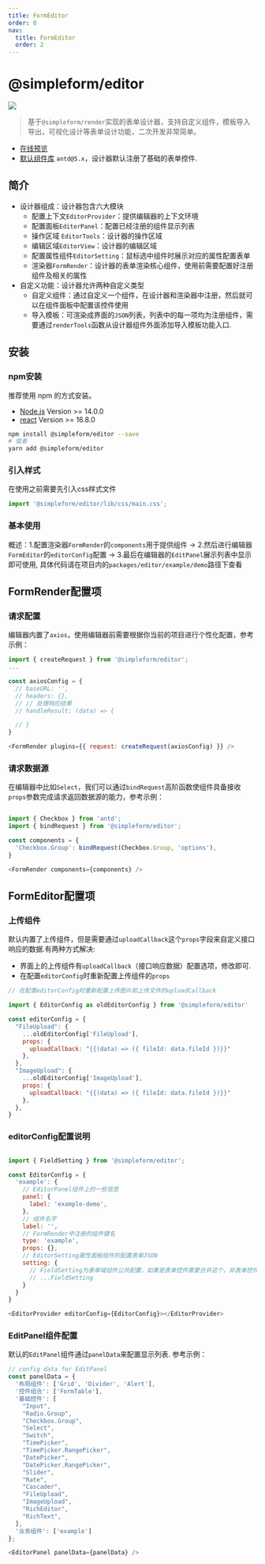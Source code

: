 ```yaml
---
title: FormEditor
order: 0
nav:
  title: FormEditor
  order: 2
---
```


# @simpleform/editor
[![](https://img.shields.io/badge/version-3.1.15-green)](https://www.npmjs.com/package/@simpleform/editor)

> 基于`@simpleform/render`实现的表单设计器，支持自定义组件，模板导入导出，可视化设计等表单设计功能，二次开发非常简单。

* [在线预览](https://mezhanglei.github.io/simpleform/demo/#/)
* [默认组件库](https://ant.design/index-cn/) `antd@5.x`，设计器默认注册了基础的表单控件.

## 简介
- 设计器组成：设计器包含六大模块
  * 配置上下文`EditorProvider`：提供编辑器的上下文环境
  * 配置面板`EditorPanel`：配置已经注册的组件显示列表
  * 操作区域 `EditorTools`：设计器的操作区域
  * 编辑区域`EditorView`：设计器的编辑区域
  * 配置属性组件`EditorSetting`：鼠标选中组件时展示对应的属性配置表单
  * 渲染器`FormRender`：设计器的表单渲染核心组件，使用前需要配置好注册组件及相关的属性
- 自定义功能：设计器允许两种自定义类型
  * 自定义组件：通过自定义一个组件，在设计器和渲染器中注册，然后就可以在组件面板中配置该控件使用
  * 导入模板：可渲染成界面的`JSON`列表，列表中的每一项均为注册组件，需要通过`renderTools`函数从设计器组件外面添加导入模板功能入口.

## 安装

### npm安装
推荐使用 npm 的方式安装。
- [Node.js](https://nodejs.org/en/) Version >= 14.0.0
- [react](https://react.docschina.org/) Version >= 16.8.0
```bash
npm install @simpleform/editor --save
# 或者
yarn add @simpleform/editor
```

### 引入样式
在使用之前需要先引入css样式文件
```javascript
import '@simpleform/editor/lib/css/main.css';
```
### 基本使用
概述：1.配置渲染器`FormRender`的`components`用于提供组件 → 2.然后进行编辑器`FormEditor`的`editorConfig`配置 → 3.最后在编辑器的`EditPanel`展示列表中显示即可使用, 具体代码请在项目内的`packages/editor/example/demo`路径下查看
<code src="../../src/editor/FormEditor/index.tsx"></code>

## FormRender配置项

### 请求配置
编辑器内置了`axios`，使用编辑器前需要根据你当前的项目进行个性化配置，参考示例：
```javascript
import { createRequest } from '@simpleform/editor';
...

const axiosConfig = {
  // baseURL: '',
  // headers: {},
  // // 处理响应结果
  // handleResult: (data) => {

  // }
}

<FormRender plugins={{ request: createRequest(axiosConfig) }} />
```

### 请求数据源
在编辑器中比如`Select`，我们可以通过`bindRequest`高阶函数使组件具备接收`props`参数完成请求返回数据源的能力，参考示例：
```javascript

import { Checkbox } from 'antd';
import { bindRequest } from '@simpleform/editor';

const components = {
  'Checkbox.Group': bindRequest(Checkbox.Group, 'options'),
}

<FormRender components={components} />

```

## FormEditor配置项

### 上传组件
默认内置了上传组件，但是需要通过`uploadCallback`这个`props`字段来自定义接口响应的数据.有两种方式解决:
- 界面上的上传组件有`uploadCallback`（接口响应数据）配置选项，修改即可.
- 在配置`editorConfig`时重新配置上传组件的`props`
```javascript
// 在配置editorConfig时重新配置上传图片和上传文件的uploadCallback

import { EditorConfig as oldEditorConfig } from '@simpleform/editor'

const editorConfig = {
  "FileUpload": {
    ...oldEditorConfig['FileUpload'],
    props: {
      uploadCallback: "{{(data) => ({ fileId: data.fileId })}}"
    },
  },
  "ImageUpload": {
    ...oldEditorConfig['ImageUpload'],
    props: {
      uploadCallback: "{{(data) => ({ fileId: data.fileId })}}"
    },
  },
}
```

### editorConfig配置说明
```javascript

import { FieldSetting } from '@simpleform/editor';

const EditorConfig = {
  'example': {
    // EditorPanel组件上的一些信息
    panel: {
      label: 'example-demo',
    },
    // 组件名字
    label: '',
    // FormRender中注册的组件键名
    type: 'example',
    props: {},
    // EditorSetting属性面板组件的配置表单JSON
    setting: {
      // FieldSetting为表单域组件公共配置，如果是表单控件需要合并这个，非表单控件无需合并此表单JSON
      // ...FieldSetting
    }
  }
}

<EditorProvider editorConfig={EditorConfig}></EditorProvider>
```

### EditPanel组件配置
默认的`EditPanel`组件通过`panelData`来配置显示列表. 参考示例：
```javascript
// config data for EditPanel
const panelData = {
  '布局组件': ['Grid', 'Divider', 'Alert'],
  '控件组合': ['FormTable'],
  '基础控件': [
    "Input",
    "Radio.Group",
    "Checkbox.Group",
    "Select",
    "Switch",
    "TimePicker",
    "TimePicker.RangePicker",
    "DatePicker",
    "DatePicker.RangePicker",
    "Slider",
    "Rate",
    "Cascader",
    "FileUpload",
    "ImageUpload",
    "RichEditor",
    "RichText",
  ],
  '业务组件': ['example']
};

<EditorPanel panelData={panelData} />
```
